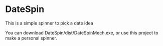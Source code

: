 # DateSpin
This is a simple spinner to pick a date idea

You can download DateSpin/dist/DateSpinMech.exe, or use this project to make a personal spinner.
